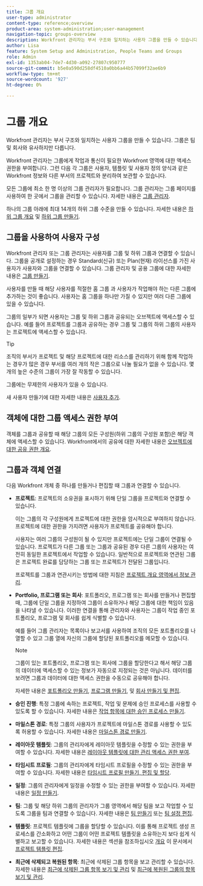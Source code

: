 ```yaml
---
title: 그룹 개요
user-type: administrator
content-type: reference;overview
product-area: system-administration;user-management
navigation-topic: groups-overview
description: Workfront 관리자는 부서 구조와 일치하는 사용자 그룹을 만들 수 있습니다. 그룹은 팀 및 회사와 유사하지만 다릅니다.
author: Lisa
feature: System Setup and Administration, People Teams and Groups
role: Admin
exl-id: 1353ab04-7de7-4d30-a092-27807c950777
source-git-commit: b5e0a590d258df4510a0bb6a44b57099f32ae6b9
workflow-type: tm+mt
source-wordcount: '927'
ht-degree: 0%

---
```


# 그룹 개요

<!-- Audited: 01/2024 -->

Workfront 관리자는 부서 구조와 일치하는 사용자 그룹을 만들 수 있습니다. 그룹은 팀 및 회사와 유사하지만 다릅니다.

Workfront 관리자는 그룹에게 작업과 통신이 필요한 Workfront 영역에 대한 액세스 권한을 부여합니다. 그런 다음 각 그룹은 사용자, 템플릿 및 사용자 정의 양식과 같은 Workfront 정보와 다른 부서의 프로젝트와 분리하여 보관할 수 있습니다.

모든 그룹에 최소 한 명 이상의 그룹 관리자가 필요합니다. 그룹 관리자는 그룹 페이지를 사용하여 한 곳에서 그룹을 관리할 수 있습니다. 자세한 내용은 [그룹 관리자](../../../administration-and-setup/manage-groups/group-roles/group-administrators.md).

하나의 그룹 아래에 최대 14개의 하위 그룹 수준을 만들 수 있습니다. 자세한 내용은 [하위 그룹 개요](../../../administration-and-setup/manage-groups/groups-overview/subgroups.md) 및 [하위 그룹 만들기](../../../administration-and-setup/manage-groups/create-and-manage-subgroups/create-a-subgroup.md).

## 그룹을 사용하여 사용자 구성

Workfront 관리자 또는 그룹 관리자는 사용자를 그룹 및 하위 그룹과 연결할 수 있습니다. 그룹을 공개로 설정하는 경우 Standard(신규) 또는 Plan(현재) 라이선스를 가진 사용자가 사용자와 그룹을 연결할 수 있습니다. 그룹 관리자 및 공용 그룹에 대한 자세한 내용은 [그룹 만들기](../../../administration-and-setup/manage-groups/create-and-manage-groups/create-a-group.md).

사용자를 만들 때 해당 사용자를 적절한 홈 그룹 과 사용자가 작업해야 하는 다른 그룹에 추가하는 것이 좋습니다. 사용자는 홈 그룹을 하나만 가질 수 있지만 여러 다른 그룹에 있을 수 있습니다.

그룹의 일부가 되면 사용자는 그룹 및 하위 그룹과 공유되는 오브젝트에 액세스할 수 있습니다. 예를 들어 프로젝트를 그룹과 공유하는 경우 그룹 및 그룹의 하위 그룹의 사용자는 프로젝트에 액세스할 수 있습니다.

>[!TIP]
>
>조직의 부서가 프로젝트 및 해당 프로젝트에 대한 리소스를 관리하기 위해 함께 작업하는 경우가 많은 경우 부서를 여러 개의 작은 그룹으로 나눌 필요가 없을 수 있습니다. 몇 개의 높은 수준의 그룹이 가장 잘 작동할 수 있습니다.

그룹에는 무제한의 사용자가 있을 수 있습니다.

새 사용자 만들기에 대한 자세한 내용은 [사용자 추가](../../../administration-and-setup/add-users/add-users.md).

## 객체에 대한 그룹 액세스 권한 부여

객체를 그룹과 공유할 때 해당 그룹의 모든 구성원(하위 그룹의 구성원 포함)은 해당 객체에 액세스할 수 있습니다. Workfront에서의 공유에 대한 자세한 내용은 [오브젝트에 대한 공유 권한 개요](../../../workfront-basics/grant-and-request-access-to-objects/sharing-permissions-on-objects-overview.md).

## 그룹과 객체 연결

다음 Workfront 개체 중 하나를 만들거나 편집할 때 그룹과 연결할 수 있습니다.

* **프로젝트**: 프로젝트의 소유권을 표시하기 위해 단일 그룹을 프로젝트와 연결할 수 있습니다.

  이는 그룹의 각 구성원에게 프로젝트에 대한 권한을 암시적으로 부여하지 않습니다. 프로젝트에 대한 권한을 가지려면 사용자가 프로젝트를 공유해야 합니다.

  사용자는 여러 그룹의 구성원이 될 수 있지만 프로젝트에는 단일 그룹이 연결될 수 있습니다. 프로젝트가 다른 그룹 또는 그룹과 공유된 경우 다른 그룹의 사용자는 여전히 동일한 프로젝트에서 작업할 수 있습니다. 일반적으로 프로젝트와 연관된 그룹은 프로젝트 완료를 담당하는 그룹 또는 프로젝트가 전달된 그룹입니다.

  프로젝트를 그룹과 연관시키는 방법에 대한 지침은 [프로젝트 개요 영역에서 정보 관리](../../../manage-work/projects/manage-projects/understand-project-overview-area.md).

* **Portfolio, 프로그램 또는 회사**: 포트폴리오, 프로그램 또는 회사를 만들거나 편집할 때, 그룹에 단일 그룹을 지정하여 그룹이 소유하거나 해당 그룹에 대한 책임이 있음을 나타낼 수 있습니다. 이러한 연결을 통해 관리자와 사용자는 그룹이 작업 중인 포트폴리오, 프로그램 및 회사를 쉽게 식별할 수 있습니다.

  예를 들어 그룹 관리자는 목록이나 보고서를 사용하여 조직의 모든 포트폴리오를 나열할 수 있고 그룹 열에 자신의 그룹에 할당된 포트폴리오를 메모할 수 있습니다.

  >[!NOTE]
  >
  >그룹이 있는 포트폴리오, 프로그램 또는 회사에 그룹을 할당한다고 해서 해당 그룹의 데이터에 액세스할 수 있는 정보가 자동으로 지정되는 것은 아닙니다. 데이터를 보려면 그룹과 데이터에 대한 액세스 권한을 수동으로 공유해야 합니다.

  자세한 내용은 [포트폴리오 만들기](../../../manage-work/portfolios/create-and-manage-portfolios/create-portfolios.md), [프로그램 만들기](../../../manage-work/portfolios/create-and-manage-programs/create-program.md), 및 [회사 만들기 및 편집](../../../administration-and-setup/set-up-workfront/organizational-setup/create-and-edit-companies.md).

* **승인 진행**: 특정 그룹에 속하는 프로젝트, 작업 및 문제에 승인 프로세스를 사용할 수 있도록 할 수 있습니다. 자세한 내용은 [작업 항목에 대한 승인 프로세스 만들기](../../../administration-and-setup/customize-workfront/configure-approval-milestone-processes/create-approval-processes.md).
* **마일스톤 경로**: 특정 그룹의 사용자가 프로젝트에 마일스톤 경로를 사용할 수 있도록 허용할 수 있습니다. 자세한 내용은 [마일스톤 경로 만들기](../../../administration-and-setup/customize-workfront/configure-approval-milestone-processes/create-milestone-path.md).
* **레이아웃 템플릿**: 그룹의 관리자에게 레이아웃 템플릿을 수정할 수 있는 권한을 부여할 수 있습니다. 자세한 내용은 [레이아웃 템플릿에 대한 관리 액세스 권한 부여](../../../administration-and-setup/customize-workfront/use-layout-templates/grant-admin-access-layout-template.md).

* **타임시트 프로필**: 그룹의 관리자에게 타임시트 프로필을 수정할 수 있는 권한을 부여할 수 있습니다. 자세한 내용은 [타임시트 프로필 만들기, 편집 및 할당](../../../timesheets/create-and-manage-timesheets/create-timesheet-profiles.md).

* **일정**: 그룹의 관리자에게 일정을 수정할 수 있는 권한을 부여할 수 있습니다. 자세한 내용은 [일정 만들기](../../../administration-and-setup/set-up-workfront/configure-timesheets-schedules/create-schedules.md).
* **팀**: 그룹 및 해당 하위 그룹의 관리자가 그룹 영역에서 해당 팀을 보고 작업할 수 있도록 그룹을 팀과 연결할 수 있습니다. 자세한 내용은 [팀 만들기](../../../people-teams-and-groups/create-and-manage-teams/create-a-team.md) 또는 [팀 설정 편집](../../../people-teams-and-groups/create-and-manage-teams/edit-team-settings.md).
* **템플릿**: 프로젝트 템플릿에 그룹을 할당할 수 있습니다. 이를 통해 프로젝트 생성 프로세스를 간소화하고 어떤 그룹이 어떤 프로젝트 템플릿을 소유하는지 보다 쉽게 식별하고 보고할 수 있습니다. 자세한 내용은 섹션을 참조하십시오 [개요](../../../manage-work/projects/create-and-manage-templates/edit-templates.md#overview) 이 문서에서 [프로젝트 템플릿 편집](../../../manage-work/projects/create-and-manage-templates/edit-templates.md).

* **최근에 삭제되고 복원된 항목**: 최근에 삭제된 그룹 항목을 보고 관리할 수 있습니다. 자세한 내용은 [최근에 삭제된 그룹 항목 보기 및 관리](../../../administration-and-setup/manage-groups/work-with-group-objects/view-manage-groups-recently-deleted-objects.md) 및 [최근에 복원된 그룹의 항목 보기 및 관리](../../../administration-and-setup/manage-groups/work-with-group-objects/view-manage-groups-recently-restored-objects.md).
